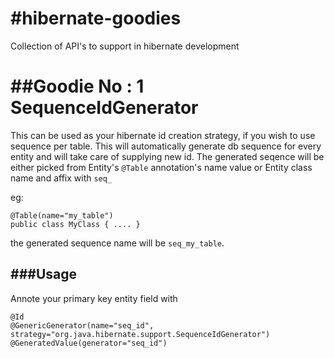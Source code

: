 #hibernate-goodies
=================

Collection of API's to support in hibernate development

##Goodie No : 1 SequenceIdGenerator
=================================

This can be used as your hibernate id creation strategy, if you wish to use sequence per table. This will automatically generate db sequence for every entity and will take care of supplying new id. The generated seqence will be either picked from Entity's `@Table` annotation's name value or Entity class name  and affix with `seq_` 

eg:

	@Table(name="my_table")
	public class MyClass { .... }

the generated sequence name will be `seq_my_table`.

###Usage
-----
 Annote your primary key entity field with
  	
  	@Id
  	@GenericGenerator(name="seq_id", strategy="org.java.hibernate.support.SequenceIdGenerator")
  	@GeneratedValue(generator="seq_id")
	

